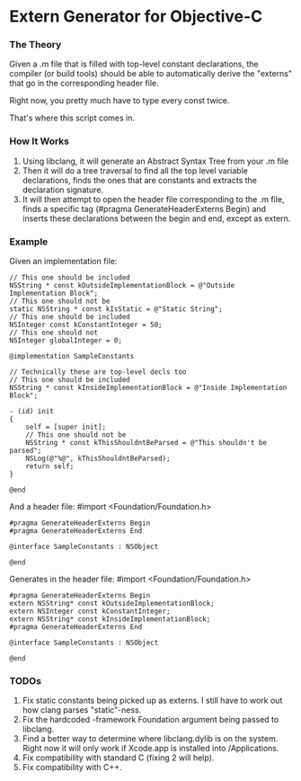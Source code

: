 # Extern Generator for Objective-C
### The Theory
Given a .m file that is filled with top-level constant declarations, the compiler (or build tools) should be able to automatically derive the "externs" that go in the corresponding header file.

Right now, you pretty much have to type every const twice.

That's where this script comes in.

### How It Works
1. Using libclang, it will generate an Abstract Syntax Tree from your .m file
2. Then it will do a tree traversal to find all the top level variable declarations, finds the ones that are constants and extracts the declaration signature.
3. It will then attempt to open the header file corresponding to the .m file, finds a specific tag (#pragma GenerateHeaderExterns Begin) and inserts these declarations between the begin and end, except as extern.

### Example
Given an implementation file:

    // This one should be included
    NSString * const kOutsideImplementationBlock = @"Outside Implementation Block";
    // This one should not be
    static NSString * const kIsStatic = @"Static String";
    // This one should be included
    NSInteger const kConstantInteger = 50;
    // This one should not
    NSInteger globalInteger = 0;
    
    @implementation SampleConstants
    
    // Technically these are top-level decls too
    // This one should be included
    NSString * const kInsideImplementationBlock = @"Inside Implementation Block";
    
    - (id) init
    {
        self = [super init];
        // This one should not be
        NSString * const kThisShouldntBeParsed = @"This shouldn't be parsed";
        NSLog(@"%@", kThisShouldntBeParsed);
        return self;
    }
    
    @end

And a header file:
    #import <Foundation/Foundation.h>
    
    #pragma GenerateHeaderExterns Begin
    #pragma GenerateHeaderExterns End
    
    @interface SampleConstants : NSObject
    
    @end

Generates in the header file:
    #import <Foundation/Foundation.h>
    
    #pragma GenerateHeaderExterns Begin
    extern NSString* const kOutsideImplementationBlock;
    extern NSInteger const kConstantInteger;
    extern NSString* const kInsideImplementationBlock;
    #pragma GenerateHeaderExterns End
    
    @interface SampleConstants : NSObject
    
    @end
    
### TODOs
1. Fix static constants being picked up as externs.  I still have to work out how clang parses "static"-ness.
2. Fix the hardcoded -framework Foundation argument being passed to libclang.
3. Find a better way to determine where libclang.dylib is on the system.  Right now it will only work if Xcode.app is installed into /Applications.
4. Fix compatibility with standard C (fixing 2 will help).
5. Fix compatibility with C++.